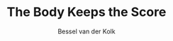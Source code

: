 ---
title: "The Body Keeps the Score"
author: "Bessel van der Kolk"
cover: https://images-na.ssl-images-amazon.com/images/S/compressed.photo.goodreads.com/books/1594559067i/18693771.jpg
isbn: "9780143127741"
publisher: "Penguin Books"
pages: "445"
publishYear: "2015"
read: "2018"
goodreads_id: "24611788"
tags:
- illuminating
- comforting
---
